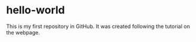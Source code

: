 # hello-world
This is my first repository in GitHub. It was created following the tutorial on the webpage.
